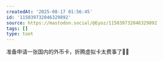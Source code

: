 ```yaml
---
createdAt: '2025-08-17 01:56:45'
id: '115039732046329892'
source: https://mastodon.social/@Eyoz/115039732046329892
tags: []
type: toot
---
```


准备申请一张国内的外币卡，折腾虚拟卡太费事了😮‍💨